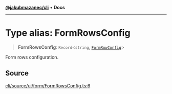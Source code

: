 [**@jakubmazanec/cli**](../README.md) • **Docs**

---

# Type alias: FormRowsConfig

> **FormRowsConfig**: `Record`\<`string`, [`FormRowConfig`](FormRowConfig.md)\>

Form rows configuration.

## Source

[cli/source/ui/form/FormRowsConfig.ts:6](https://github.com/jakubmazanec/js-tools/blob/9580d5f68de35b95719fd49b679b2d5576d49582/packages/cli/source/ui/form/FormRowsConfig.ts#L6)
